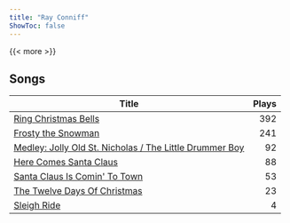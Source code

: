 ```yaml
---
title: "Ray Conniff"
ShowToc: false
---
```


{{< more >}}

## Songs
Title | Plays 
----- | -----: 
[Ring Christmas Bells](/songs/ring-christmas-bells) | 392
[Frosty the Snowman](/songs/frosty-the-snowman) | 241
[Medley: Jolly Old St. Nicholas / The Little Drummer Boy](/songs/medley-jolly-old-st-nicholas-the-little-drummer-boy) | 92
[Here Comes Santa Claus](/songs/here-comes-santa-claus) | 88
[Santa Claus Is Comin' To Town](/songs/santa-claus-is-comin-to-town) | 53
[The Twelve Days Of Christmas](/songs/the-twelve-days-of-christmas) | 23
[Sleigh Ride](/songs/sleigh-ride) | 4

